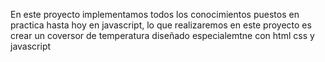 En este proyecto implementamos todos los conocimientos puestos en practica hasta hoy en javascript, lo que realizaremos en este proyecto es crear un coversor de temperatura diseñado especialemtne con html css y javascript
